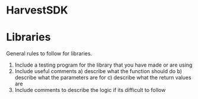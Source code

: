 # HarvestSDK

# Libraries 
General rules to follow for libraries.
  1) Include a testing program for the library that you have made or are using
  2) Include useful comments
     a) describe what the function should do 
     b) describe what the parameters are for
     c) describe what the return values are
  3) Include comments to describe the logic if its difficult to follow
 
